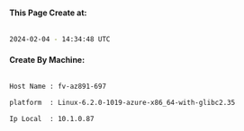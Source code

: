 
   
#### This Page Create at:

```bash

2024-02-04 - 14:34:48 UTC

```

#### Create By Machine:

```bash

Host Name : fv-az891-697

platform  : Linux-6.2.0-1019-azure-x86_64-with-glibc2.35

Ip Local  : 10.1.0.87

```

